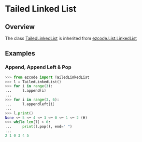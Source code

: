 # Tailed Linked List
## Overview

The class [TailedLinkedList](../../src/ezcode/List/TailedLinkedList.py#L8) is inherited from [ezcode.List.LinkedList](../../src/ezcode/List/LinkedList.py#L10)

## Examples
### Append, Append Left & Pop
```python
>>> from ezcode import TailedLinkedList
>>> l = TailedLinkedList()
>>> for i in range(3):
...     l.append(i)
... 
>>> for i in range(3, 6):
...     l.appendleft(i)
... 
>>> l.print()
None <─ 5 <─ 4 <─ 3 <─ 0 <─ 1 <─ 2 (H)
>>> while len(l) > 0:
...     print(l.pop(), end=" ")
... 
2 1 0 3 4 5
```